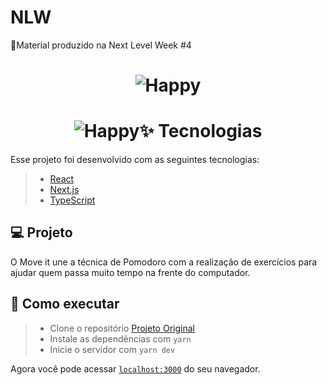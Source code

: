 # NLW
 🚀Material produzido na Next Level Week #4
 
 <h1 align="center">
<img alt="Happy" src="https://github.com/rocketseat-education/nlw-04-reactjs/blob/main/.github/logo.png">
<h1>

 <h1 align="center">
<img alt="Happy" src="https://github.com/queilacr/Move-it/blob/master/Move.it.gif>
<h1>

## ✨ Tecnologias

Esse projeto foi desenvolvido com as seguintes tecnologias:

> - [React](https://reactjs.org)
> - [Next.js](https://nextjs.org/)
> - [TypeScript](https://www.typescriptlang.org/)

## 💻 Projeto

O Move it une a técnica de Pomodoro com a realização de exercícios para ajudar quem passa muito tempo na frente do computador.


## 🚀 Como executar

> - Clone o repositório 
[Projeto Original](https://github.com/rocketseat-education/nlw-04-reactjs)
> - Instale as dependências com `yarn`
> - Inicie o servidor com `yarn dev`

Agora você pode acessar [`localhost:3000`](http://localhost:3000) do seu navegador.
